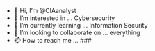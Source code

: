 - 👋 Hi, I’m @CIAanalyst
- 👀 I’m interested in ... Cybersecurity
- 🌱 I’m currently learning ... Information Security
- 💞️ I’m looking to collaborate on ... everything
- 📫 How to reach me ... ###

<!---
CIAanalyst/CIAanalyst is a ✨ special ✨ repository because its `README.md` (this file) appears on your GitHub profile.
You can click the Preview link to take a look at your changes.
--->
